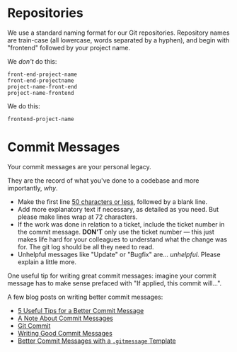 # Repositories

We use a standard naming format for our Git repositories. Repository names are train-case (all lowercase, words separated by a hyphen), and begin with "frontend" followed by your project name. 

We _don't_ do this:

```
front-end-project-name
front-end-projectname
project-name-front-end
project-name-frontend
```

We do this:

```
frontend-project-name
```

# Commit Messages

Your commit messages are your personal legacy.

They are the record of what you've done to a codebase and more importantly, *why*.

* Make the first line [50 characters or less](http://stopwritingramblingcommitmessages.com/), followed by a blank line.
* Add more explanatory text if necessary, as detailed as you need. But please make lines wrap at 72 characters.
* If the work was done in relation to a ticket, include the ticket number in the commit message. **DON'T** only use the ticket number — this just makes life hard for your colleagues to understand what the change was for. The git log should be all they need to read.
* Unhelpful messages like "Update" or "Bugfix" are... _unhelpful_. Please explain a little more.


One useful tip for writing great commit messages: imagine your commit message has to make sense prefaced with "If applied, this commit will...".


A few blog posts on writing better commit messages:

* [5 Useful Tips for a Better Commit Message](https://robots.thoughtbot.com/5-useful-tips-for-a-better-commit-message)
* [A Note About Commit Messages](http://tbaggery.com/2008/04/19/a-note-about-git-commit-messages.html)
* [Git Commit](http://chris.beams.io/posts/git-commit/)
* [Writing Good Commit Messages](https://github.com/erlang/otp/wiki/Writing-good-commit-messages)
* [Better Commit Messages with a `.gitmessage` Template](https://robots.thoughtbot.com/better-commit-messages-with-a-gitmessage-template)
